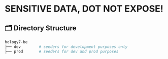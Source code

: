 # SENSITIVE DATA, DOT NOT EXPOSE!

## 🗂️ Directory Structure

```zsh
hology7-be
├── dev        # seeders for development purposes only
├── prod       # seeders for dev and prod purposes
```
